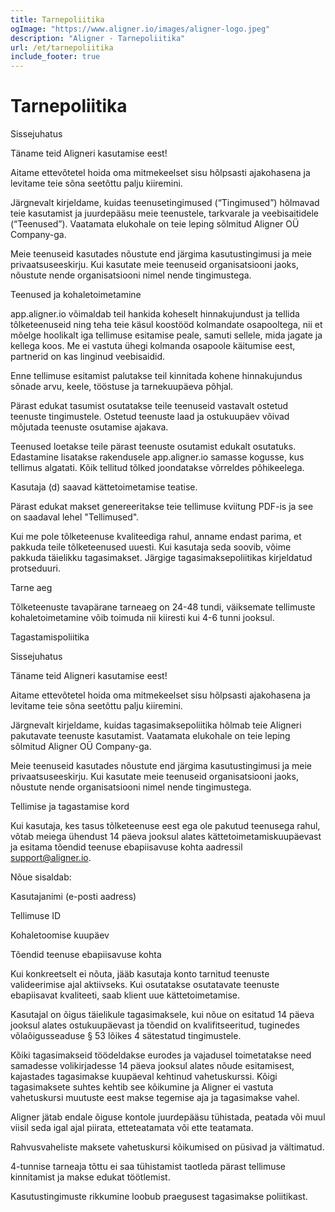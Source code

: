 ```yaml
---
title: Tarnepoliitika
ogImage: "https://www.aligner.io/images/aligner-logo.jpeg"
description: "Aligner - Tarnepoliitika"
url: /et/tarnepoliitika
include_footer: true
---
```


# Tarnepoliitika

Sissejuhatus

Täname teid Aligneri kasutamise eest!

Aitame ettevõtetel hoida oma mitmekeelset sisu hõlpsasti ajakohasena ja levitame teie sõna seetõttu palju kiiremini.

Järgnevalt kirjeldame, kuidas teenusetingimused (“Tingimused”) hõlmavad teie kasutamist ja juurdepääsu meie teenustele, tarkvarale ja veebisaitidele (“Teenused”). Vaatamata elukohale on teie leping sõlmitud Aligner OÜ Company-ga.

Meie teenuseid kasutades nõustute end järgima kasutustingimusi ja meie privaatsuseeskirju. Kui kasutate meie teenuseid organisatsiooni jaoks, nõustute nende organisatsiooni nimel nende tingimustega.

Teenused ja kohaletoimetamine

app.aligner.io võimaldab teil hankida koheselt hinnakujundust ja tellida tõlketeenuseid ning teha teie käsul koostööd kolmandate osapooltega, nii et mõelge hoolikalt iga tellimuse esitamise peale, samuti sellele, mida jagate ja kellega koos. Me ei vastuta ühegi kolmanda osapoole käitumise eest, partnerid on kas linginud veebisaidid.

Enne tellimuse esitamist palutakse teil kinnitada kohene hinnakujundus sõnade arvu, keele, tööstuse ja tarnekuupäeva põhjal.

Pärast edukat tasumist osutatakse teile teenuseid vastavalt ostetud teenuste tingimustele. Ostetud teenuste laad ja ostukuupäev võivad mõjutada teenuste osutamise ajakava.

Teenused loetakse teile pärast teenuste osutamist edukalt osutatuks. Edastamine lisatakse rakendusele app.aligner.io samasse kogusse, kus tellimus algatati. Kõik tellitud tõlked joondatakse võrreldes põhikeelega.

Kasutaja (d) saavad kättetoimetamise teatise.



Pärast edukat makset genereeritakse teie tellimuse kviitung PDF-is ja see on saadaval lehel "Tellimused".

Kui me pole tõlketeenuse kvaliteediga rahul, anname endast parima, et pakkuda teile tõlketeenused uuesti. Kui kasutaja seda soovib, võime pakkuda täielikku tagasimakset. Järgige tagasimaksepoliitikas kirjeldatud protseduuri. 

Tarne aeg



Tõlketeenuste tavapärane tarneaeg on 24-48 tundi, väiksemate tellimuste kohaletoimetamine võib toimuda nii kiiresti kui 4-6 tunni jooksul.



Tagastamispoliitika

Sissejuhatus

Täname teid Aligneri kasutamise eest!

Aitame ettevõtetel hoida oma mitmekeelset sisu hõlpsasti ajakohasena ja levitame teie sõna seetõttu palju kiiremini.

Järgnevalt kirjeldame, kuidas tagasimaksepoliitika hõlmab teie Aligneri pakutavate teenuste kasutamist. Vaatamata elukohale on teie leping sõlmitud Aligner OÜ Company-ga.

Meie teenuseid kasutades nõustute end järgima kasutustingimusi ja meie privaatsuseeskirju. Kui kasutate meie teenuseid organisatsiooni jaoks, nõustute nende organisatsiooni nimel nende tingimustega.

Tellimise ja tagastamise kord



Kui kasutaja, kes tasus tõlketeenuse eest ega ole pakutud teenusega rahul, võtab meiega ühendust 14 päeva jooksul alates kättetoimetamiskuupäevast ja esitama tõendid teenuse ebapiisavuse kohta aadressil support@aligner.io.



Nõue sisaldab:

Kasutajanimi (e-posti aadress)

Tellimuse ID

Kohaletoomise kuupäev

Tõendid teenuse ebapiisavuse kohta



Kui konkreetselt ei nõuta, jääb kasutaja konto tarnitud teenuste valideerimise ajal aktiivseks. Kui osutatakse osutatavate teenuste ebapiisavat kvaliteeti, saab klient uue kättetoimetamise.



Kasutajal on õigus täielikule tagasimaksele, kui nõue on esitatud 14 päeva jooksul alates ostukuupäevast ja tõendid on kvalifitseeritud, tuginedes võlaõigusseaduse § 53 lõikes 4 sätestatud tingimustele.



Kõiki tagasimakseid töödeldakse eurodes ja vajadusel toimetatakse need samadesse volikirjadesse 14 päeva jooksul alates nõude esitamisest, kajastades tagasimakse kuupäeval kehtinud vahetuskurssi. Kõigi tagasimaksete suhtes kehtib see kõikumine ja Aligner ei vastuta vahetuskursi muutuste eest makse tegemise aja ja tagasimakse vahel.



Aligner jätab endale õiguse kontole juurdepääsu tühistada, peatada või muul viisil seda igal ajal piirata, etteteatamata või ette teatamata.

Rahvusvaheliste maksete vahetuskursi kõikumised on püsivad ja vältimatud.



4-tunnise tarneaja tõttu ei saa tühistamist taotleda pärast tellimuse kinnitamist ja makse edukat töötlemist.



Kasutustingimuste rikkumine loobub praegusest tagasimakse poliitikast.

